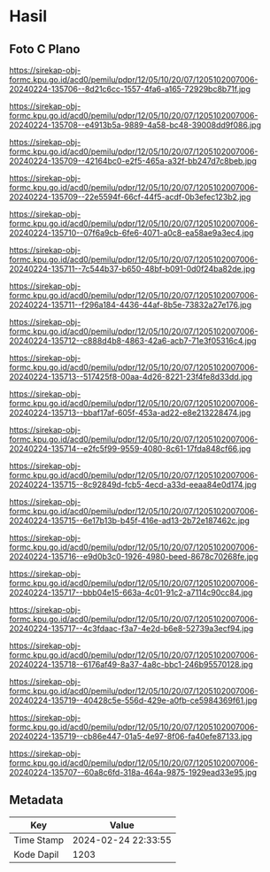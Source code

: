 # Hasil

## Foto C Plano

https://sirekap-obj-formc.kpu.go.id/acd0/pemilu/pdpr/12/05/10/20/07/1205102007006-20240224-135706--8d21c6cc-1557-4fa6-a165-72929bc8b71f.jpg

https://sirekap-obj-formc.kpu.go.id/acd0/pemilu/pdpr/12/05/10/20/07/1205102007006-20240224-135708--e4913b5a-9889-4a58-bc48-39008dd9f086.jpg

https://sirekap-obj-formc.kpu.go.id/acd0/pemilu/pdpr/12/05/10/20/07/1205102007006-20240224-135709--42164bc0-e2f5-465a-a32f-bb247d7c8beb.jpg

https://sirekap-obj-formc.kpu.go.id/acd0/pemilu/pdpr/12/05/10/20/07/1205102007006-20240224-135709--22e5594f-66cf-44f5-acdf-0b3efec123b2.jpg

https://sirekap-obj-formc.kpu.go.id/acd0/pemilu/pdpr/12/05/10/20/07/1205102007006-20240224-135710--07f6a9cb-6fe6-4071-a0c8-ea58ae9a3ec4.jpg

https://sirekap-obj-formc.kpu.go.id/acd0/pemilu/pdpr/12/05/10/20/07/1205102007006-20240224-135711--7c544b37-b650-48bf-b091-0d0f24ba82de.jpg

https://sirekap-obj-formc.kpu.go.id/acd0/pemilu/pdpr/12/05/10/20/07/1205102007006-20240224-135711--f296a184-4436-44af-8b5e-73832a27e176.jpg

https://sirekap-obj-formc.kpu.go.id/acd0/pemilu/pdpr/12/05/10/20/07/1205102007006-20240224-135712--c888d4b8-4863-42a6-acb7-71e3f05316c4.jpg

https://sirekap-obj-formc.kpu.go.id/acd0/pemilu/pdpr/12/05/10/20/07/1205102007006-20240224-135713--517425f8-00aa-4d26-8221-23f4fe8d33dd.jpg

https://sirekap-obj-formc.kpu.go.id/acd0/pemilu/pdpr/12/05/10/20/07/1205102007006-20240224-135713--bbaf17af-605f-453a-ad22-e8e213228474.jpg

https://sirekap-obj-formc.kpu.go.id/acd0/pemilu/pdpr/12/05/10/20/07/1205102007006-20240224-135714--e2fc5f99-9559-4080-8c61-17fda848cf66.jpg

https://sirekap-obj-formc.kpu.go.id/acd0/pemilu/pdpr/12/05/10/20/07/1205102007006-20240224-135715--8c92849d-fcb5-4ecd-a33d-eeaa84e0d174.jpg

https://sirekap-obj-formc.kpu.go.id/acd0/pemilu/pdpr/12/05/10/20/07/1205102007006-20240224-135715--6e17b13b-b45f-416e-ad13-2b72e187462c.jpg

https://sirekap-obj-formc.kpu.go.id/acd0/pemilu/pdpr/12/05/10/20/07/1205102007006-20240224-135716--e9d0b3c0-1926-4980-beed-8678c70268fe.jpg

https://sirekap-obj-formc.kpu.go.id/acd0/pemilu/pdpr/12/05/10/20/07/1205102007006-20240224-135717--bbb04e15-663a-4c01-91c2-a7114c90cc84.jpg

https://sirekap-obj-formc.kpu.go.id/acd0/pemilu/pdpr/12/05/10/20/07/1205102007006-20240224-135717--4c3fdaac-f3a7-4e2d-b6e8-52739a3ecf94.jpg

https://sirekap-obj-formc.kpu.go.id/acd0/pemilu/pdpr/12/05/10/20/07/1205102007006-20240224-135718--6176af49-8a37-4a8c-bbc1-246b95570128.jpg

https://sirekap-obj-formc.kpu.go.id/acd0/pemilu/pdpr/12/05/10/20/07/1205102007006-20240224-135719--40428c5e-556d-429e-a0fb-ce5984369f61.jpg

https://sirekap-obj-formc.kpu.go.id/acd0/pemilu/pdpr/12/05/10/20/07/1205102007006-20240224-135719--cb86e447-01a5-4e97-8f06-fa40efe87133.jpg

https://sirekap-obj-formc.kpu.go.id/acd0/pemilu/pdpr/12/05/10/20/07/1205102007006-20240224-135707--60a8c6fd-318a-464a-9875-1929ead33e95.jpg


## Metadata

| Key        | Value               |
| ---------- | ------------------- |
| Time Stamp | 2024-02-24 22:33:55 |
| Kode Dapil | 1203                |



